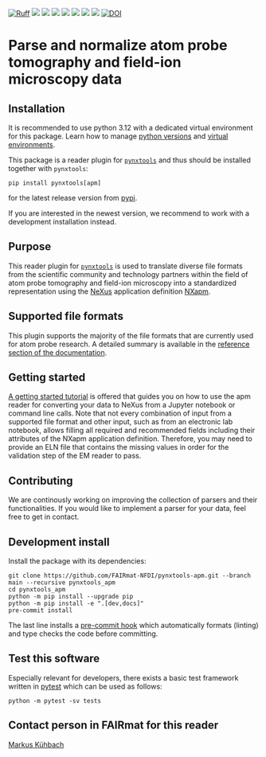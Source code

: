 [![Ruff](https://img.shields.io/endpoint?url=https://raw.githubusercontent.com/astral-sh/ruff/main/assets/badge/v2.json)](https://github.com/astral-sh/ruff)
![](https://github.com/FAIRmat-NFDI/pynxtools-apm/actions/workflows/pytest.yml/badge.svg)
![](https://github.com/FAIRmat-NFDI/pynxtools-apm/actions/workflows/pylint.yml/badge.svg)
![](https://github.com/FAIRmat-NFDI/pynxtools-apm/actions/workflows/publish.yml/badge.svg)
![](https://img.shields.io/pypi/pyversions/pynxtools-apm)
![](https://img.shields.io/pypi/l/pynxtools-apm)
![](https://img.shields.io/pypi/v/pynxtools-apm)
![](https://coveralls.io/repos/github/FAIRmat-NFDI/pynxtools-apm/badge.svg?branch=main)
[![DOI](https://zenodo.org/badge/772049905.svg)](https://zenodo.org/badge/latestdoi/772049905)

# Parse and normalize atom probe tomography and field-ion microscopy data

## Installation
It is recommended to use python 3.12 with a dedicated virtual environment for this package.
Learn how to manage [python versions](https://github.com/pyenv/pyenv) and
[virtual environments](https://realpython.com/python-virtual-environments-a-primer/).

This package is a reader plugin for [`pynxtools`](https://github.com/FAIRmat-NFDI/pynxtools) and thus should be installed together with `pynxtools`:
```shell
pip install pynxtools[apm]
```

for the latest release version from [pypi](https://pypi.org/project/pynxtools-apm/).

If you are interested in the newest version, we recommend to work with a development installation instead.

## Purpose
This reader plugin for [`pynxtools`](https://github.com/FAIRmat-NFDI/pynxtools) is used to translate diverse file formats from the scientific community and technology partners
within the field of atom probe tomography and field-ion microscopy into a standardized representation using the
[NeXus](https://www.nexusformat.org/) application definition [NXapm](https://fairmat-nfdi.github.io/nexus_definitions/classes/applications/NXapm.html#nxapm).

## Supported file formats
This plugin supports the majority of the file formats that are currently used for atom probe research.
A detailed summary is available in the [reference section of the documentation](https://fairmat-nfdi.github.io/pynxtools-apm).

## Getting started
[A getting started tutorial](https://github.com/FAIRmat-NFDI/pynxtools-apm/tree/main/examples) is offered that guides you
on how to use the apm reader for converting your data to NeXus from a Jupyter notebook or command line calls. Note that not every combination of input from a supported file format and other input, such as from an electronic lab notebook, allows filling all required and recommended fields including their attributes of the NXapm
application definition. Therefore, you may need to provide an ELN file that contains the missing values in order for the
validation step of the EM reader to pass.


## Contributing
We are continously working on improving the collection of parsers and their functionalities.
If you would like to implement a parser for your data, feel free to get in contact.

## Development install
Install the package with its dependencies:

```shell
git clone https://github.com/FAIRmat-NFDI/pynxtools-apm.git --branch main --recursive pynxtools_apm
cd pynxtools_apm
python -m pip install --upgrade pip
python -m pip install -e ".[dev,docs]"
pre-commit install
```

The last line installs a [pre-commit hook](https://pre-commit.com/#intro) which
automatically formats (linting) and type checks the code before committing.

## Test this software
Especially relevant for developers, there exists a basic test framework written in
[pytest](https://docs.pytest.org/en/stable/) which can be used as follows:

```shell
python -m pytest -sv tests
```

## Contact person in FAIRmat for this reader
[Markus Kühbach](https://www.fairmat-nfdi.eu/fairmat/about-fairmat/team-fairmat)
